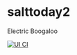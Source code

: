 # salttoday2

Electric Boogaloo

[![UI CI](https://github.com/salt-today/salttoday2/actions/workflows/js_ci.yaml/badge.svg)](https://github.com/salt-today/salttoday2/actions/workflows/js_ci.yaml)
